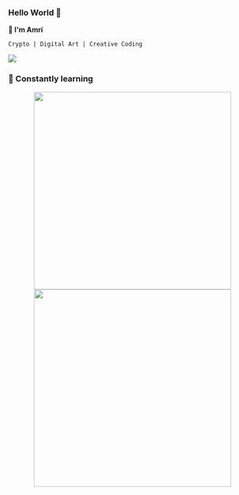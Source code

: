### Hello World 👋
**🍉 I'm Amri** 

```
Crypto | Digital Art | Creative Coding
```
[<img src ="https://img.shields.io/badge/👀-links-%23.svg?style=for-the-badge&logo=&logoColor=white%22">](https://linktr.ee/TheMel0n)

### 💯 Constantly learning

<p align = "center">
  <img src = "https://github-readme-stats.vercel.app/api?username=AmriArshad&show_icons=true&theme=bear&hide_border=true" width = 400>
  <img src = "https://github-readme-streak-stats.herokuapp.com?user=AmriArshad&theme=bear&hide_border=true" width = 400>
</p>
